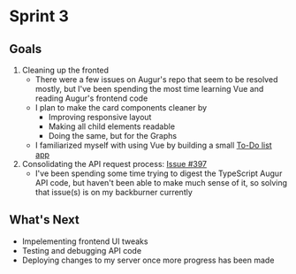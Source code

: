 # Sprint 3

## Goals
1. Cleaning up the fronted
    - There were a few issues on Augur's repo that seem to be resolved mostly, but I've been spending the most time learning Vue and reading Augur's frontend code
    - I plan to make the card components cleaner by
        - Improving responsive layout
        - Making all child elements readable
        - Doing the same, but for the Graphs
    - I familiarized myself with using Vue by building a small [To-Do list app](https://github.com/averywald/vueTodo)
2. Consolidating the API request process: [Issue #397](https://github.com/chaoss/augur/issues/397)
    - I've been spending some time trying to digest the TypeScript Augur API code, but haven't been able to make much sense of it, so solving that issue(s) is on my backburner currently

## What's Next
- Impelementing frontend UI tweaks
- Testing and debugging API code
- Deploying changes to my server once more progress has been made